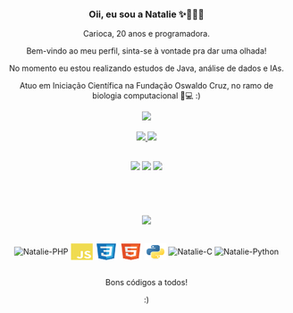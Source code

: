 <h3 align="center">Oii, eu sou a Natalie ✨👩‍💻🤓 </h3>
<p align="center">Carioca, 20 anos e programadora.</p>
<p align="center">Bem-vindo ao meu perfil, sinta-se à vontade pra dar uma olhada!</p>
<p align="center">No momento eu estou realizando estudos de Java, análise de dados e IAs. </p>
<div style="display: inline_block" align="center">
<p align="center">Atuo em Iniciação Científica na Fundação Oswaldo Cruz, no ramo de biologia computacional 🔬💻 :) </p> 
  <img height="80em" src="https://encrypted-tbn0.gstatic.com/images?q=tbn:ANd9GcRyWrpXK9T-kt6u5svVDlxslzxw5wwZUb0PGRDzv7dGNN4HVkABM6l3AoQUi8uwbUIfJj4&usqp=CAU"/>
</div>


<br>
<div align="center">
  <a href="https://github.com/namqs">
  <img height="160em" src="https://github-readme-stats.vercel.app/api?username=namqs&show_icons=true&theme=midnight-purple&include_all_commits=true&count_private=true"/>
  <img height="160em" src="https://github-readme-stats.vercel.app/api/top-langs/?username=namqs&layout=compact&langs_count=7&theme=midnight-purple"/>
</div>
  <br>
  <br>

<div align="center">
  <a href="https://instagram.com/namqs_" target="_blank"><img src="https://img.shields.io/badge/-Instagram-%23E4405F?style=for-the-badge&logo=instagram&logoColor=white" target="_blank"></a>
  <a href="https://www.linkedin.com/in/nataliemqs" target="_blank"><img src="https://img.shields.io/badge/-LinkedIn-%230077B5?style=for-the-badge&logo=linkedin&logoColor=white" target="_blank"></a>
  <a href = "mailto:namqsf@gmail.com"><img src="https://img.shields.io/badge/-Gmail-%23333?style=for-the-badge&logo=gmail&logoColor=white" target="_blank"></a>
</div>
 
 ##
<br>
<br>
  <p align="center">
    <img src="https://imgur.com/cDr1m0S.gif">
  </p>
<div style="display: inline_block" align="center"><br>
  
 <img align="center" alt="Natalie-PHP" height="40" width="50" src="https://cdn.jsdelivr.net/gh/devicons/devicon/icons/php/php-plain.svg" />
 <img align="center" alt="Natalie-Js" height="30" width="40" src="https://raw.githubusercontent.com/devicons/devicon/master/icons/javascript/javascript-plain.svg">
 <img align="center" alt="Natalie-CSS" height="30" width="40" src="https://raw.githubusercontent.com/devicons/devicon/master/icons/css3/css3-original.svg">
 <img align="center" alt="Natalie-HTML" height="30" width="40" src="https://raw.githubusercontent.com/devicons/devicon/master/icons/html5/html5-original.svg">
 <img align="center" alt="Natalie-Python" height="30" width="40" src="https://raw.githubusercontent.com/devicons/devicon/master/icons/python/python-original.svg">
 <img align="center" alt="Natalie-C" height="30" width="40" src="https://cdn.jsdelivr.net/gh/devicons/devicon/icons/c/c-original.svg">
 <img align="center" alt="Natalie-Python" height="30" width="40" src="https://cdn.jsdelivr.net/gh/devicons/devicon/icons/linux/linux-original.svg">
          
</div>
<br>
   <p align="center">Bons códigos a todos!</p>
   <p align="center">:)</p>
 
</div>
